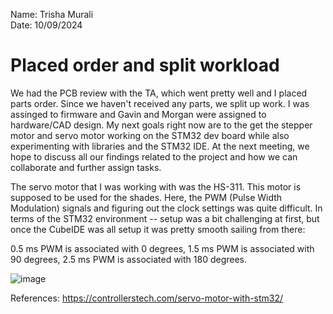 Name: Trisha Murali <br/>
Date: 10/09/2024

# Placed order and split workload 
We had the PCB review with the TA, which went pretty well and I placed parts order. Since we haven't received any parts, we split up work. I was assinged to firmware and Gavin and Morgan were assigned to hardware/CAD design. My next goals right now are to the get the stepper motor and servo motor working on the STM32 dev board while also experimenting with libraries and the STM32 IDE. At the next meeting, we hope to discuss all our findings related to the project and how we can collaborate and further assign tasks. 

The servo motor that I was working with was the HS-311. This motor is supposed to be used for the shades. Here, the PWM (Pulse Width Modulation) signals and figuring out the clock settings was quite difficult. In terms of the STM32 environment -- setup was a bit challenging at first, but once the CubeIDE was all setup it was pretty smooth sailing from there: 

0.5 ms PWM is associated with 0 degrees, 1.5 ms PWM is associated with 90 degrees, 2.5 ms PWM is associated with 180 degrees. 

![image](https://github.com/user-attachments/assets/cf93667d-a0b5-42a2-b8f9-d692bd5354b1)

References: https://controllerstech.com/servo-motor-with-stm32/


